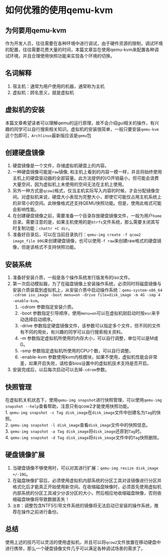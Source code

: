 # 如何优雅的使用qemu-kvm

## 为何要用qemu-kvm
作为开发人员，往往需要在各种环境中进行调试，由于硬件资源的限制，调试环境的配置，往往需要花费大量的时间，本篇文章旨在使用qemu-kvm来配置各种调试环境，并且合理使用快照功能来实现各个环境的切换。

## 名词解释
1. 宿主机：通常为用户使用的机器，通常称为主机
2. 虚拟机：顾名思义，就是虚拟机

## 虚拟机的安装
本篇文章希望读者可以理解qemu的运行原理，故不会介绍gui相关的操作，有兴趣的同学可以自行搜索相关知识。虚拟机的安装很简单，一般只要安装`qemu-kvm`这个包即可，`Archlinux`最新版应该是`qemu`包

## 创建硬盘镜像
1. 硬盘镜像是一个文件，存储虚拟机硬盘上的内容。
2. 一种硬盘镜像可能是`raw`镜像, 和主机上看到的内容一模一样，并且将始终使用主机上的硬盘驱动器的全部容量。此方法提供的I/O开销最小，但可能会浪费大量空间，因为虚拟机上未使用的空间无法在主机上使用。
3. 另外一种方式是`qcow2`格式，仅当主机实际写入内容的时候，才会分配镜像空间。对虚拟机来说，硬盘大小表现为完整大小，即使它可能仅占用主机系统上的非常小的空间。此映像格式还支持QEMU快照功能。但是，使用此格式可能会影响性能。
4. 在创建硬盘镜像之前，需要准备一个目录存放硬盘镜像文件，一般为用户`home`目录。需要注意的是，如果主机使用的是`btrfs`文件系统，那么需要关闭其写时复制功能：`chattr +C dir`。
5. 准备好目录后，可以在当前目录执行：`qemu-img create -f qcow2 image_file 80G`来创建硬盘镜像，也可以使用`-f raw`来创建raw格式的硬盘镜像，但是该格式不支持快照功能。

## 安装系统
1. 准备好安装介质，一般是各个操作系统发行版发布的iso文件。
2. 第一次启动模拟器，为了在磁盘镜像上安装操作系统，必须同时将磁盘镜像与安装介质装载到虚拟机上，从安装介质中启动操作系统：`qemu-system-x86_64 -cdrom iso_image -boot menu=on -drive file=disk_image -m 4G -smp 4 -enable-kvm`。
    1. -cdrom 参数指定安装介质。
    2. -boot 参数指定引导顺序，使用`menu=on`可以在虚拟机刚启动时按`esc`来手动选择启动顺序。
    3. -drive 参数指定硬盘镜像文件，该参数可以指定多个文件，但不同的文件有不同的用处，有兴趣的同学可以自行搜索相关资料。
    4. -m 参数指定虚拟机所使用的内存大小，可以自行调整，单位可以是M或G。
    5. -smp 参数指定虚拟机所使用的CPU个数，可以自行调整。
    6. -enable-kvm 参数使用kvm内核模块，如果不使用，虚拟机性能会非常差，如果开启失败，请检查bios设置中的虚拟机技术支持是否开启。
3. 安装完成后，以后每次启动可以去掉`-cdrom`参数。

## 快照管理
在虚拟机关机状态下，使用`qemu-img snapshot`进行快照管理，可以使用`qemu-img snapshot --help`查看帮助，注意只有qcow2才能使用快照功能。<br>
    1. `qemu-img snapshot -c Tag disk_image`在`disk_image`文件中创建名为`Tag`的快照。<br>
    2. `qemu-img snapshot -l disk_image`查看`disk_image`文件中的快照信息。<br>
    3. `qemu-img snapshot -a Tag disk_image`将`disk_image`还原到`Tag`时。<br>
    4. `qemu-img snapshot -d Tag disk_image`将`disk_image`文件中的`Tag`快照删除。<br>

## 硬盘镜像扩展
1. 当硬盘镜像不够使用时，可以对其进行扩展：`qemu-img resize disk_image +/-10G`。
2. 在磁盘映像扩容后，必须使用虚拟机内部系统的分区工具对该镜像进行分区并格式化后才能真正开始使用新空间。在收缩磁盘映像时，必须首先使用虚拟机内部系统的分区工具减少分该分区的大小，然后相应地收缩磁盘映像，否则收缩磁盘映像将导致数据丢失！
3. `注意`：调整包含NTFS引导文件系统的镜像将无法启动已安装的操作系统，推荐在操作之前进行备份。

## 总结
使用上述的技巧可以灵活的使用虚拟机，并且可以将`qcow2`文件放置在移动硬盘中进行携带，那么一个硬盘镜像文件几乎可以满足各种调试场景的需求了。
